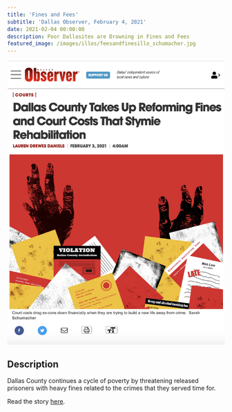 ```yaml
---
title: 'Fines and Fees'
subtitle: 'Dallas Observer, February 4, 2021'
date: 2021-02-04 00:00:00
description: Poor Dallasites are Drowning in Fines and Fees
featured_image: /images/illos/feesandfinesillo_schumacher.jpg
---
```


![](/images/illos/feesandfinesweb_schumacher.jpg)

## Description
Dallas County continues a cycle of poverty by threatening released prisoners with heavy fines related to the crimes that they served time for.

Read the story [here](https://www.dallasobserver.com/news/dallas-county-looking-at-whether-reducing-criminal-fines-and-court-fees-to-reduce-recidvism-11982705). 
